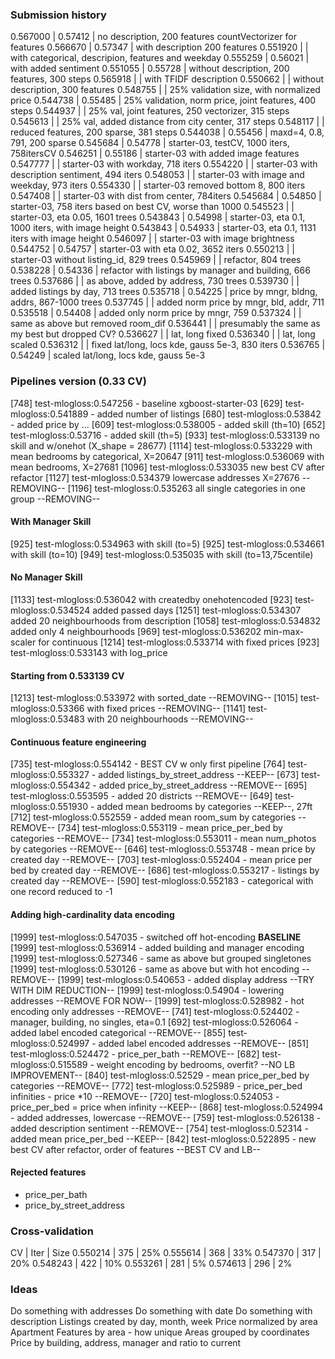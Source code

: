 ### Submission history
0.567000 | 0.57412 | no description, 200 features countVectorizer for features
0.566670 | 0.57347 | with description 200 features
0.551920 |         | with categorical, descripion, features and weekday
0.555259 | 0.56021 | with added sentiment
0.551055 | 0.55728 | without description, 200 features, 300 steps
0.565918 |         | with TFIDF description
0.550662 |         | without description, 300 features
0.548755 | 		   | 25% validation size, with normalized price
0.544738 | 0.55485 | 25% validation, norm price, joint features, 400 steps
0.544937 |         | 25% val, joint features, 250 vectorizer, 315 steps
0.545613 |         | 25% val, added distance from city center, 317 steps
0.548117 |         | reduced features, 200 sparse, 381 steps
0.544038 | 0.55456 | maxd=4, 0.8, 791, 200 sparse
0.545684 | 0.54778 | starter-03, testCV, 1000 iters, 758itersCV
0.546251 | 0.55186 | starter-03 with added image features
0.547777 |         | starter-03 with workday, 718 iters
0.554220 |         | starter-03 with description sentiment, 494 iters
0.548053 |         | starter-03 with image and weekday, 973 iters
0.554330 |         | starter-03 removed bottom 8, 800 iters
0.547408 |         | starter-03 with dist from center, 784iters
0.545684 | 0.54850 | starter-03, 758 iters based on best CV, worse than 1000
0.545523 |         | starter-03, eta 0.05, 1601 trees
0.543843 | 0.54998 | starter-03, eta 0.1, 1000 iters, with image height
0.543843 | 0.54933 | starter-03, eta 0.1, 1131 iters with image height
0.546097 |         | starter-03 with image brightness
0.544752 | 0.54757 | starter-03 with eta 0.02, 3652 iters
0.550213 |         | starter-03 without listing_id, 829 trees
0.545969 |         | refactor, 804 trees
0.538228 | 0.54336 | refactor with listings by manager and building, 666 trees
0.537686 |         | as above, added by address, 730 trees
0.539730 |         | added listings by day, 713 trees
0.535718 | 0.54225 | price by mngr, bldng, addrs, 867-1000 trees
0.537745 |         | added norm price by mngr, bld, addr, 711
0.535518 | 0.54408 | added only norm price by mngr, 759
0.537324 |         | same as above but removed room_dif
0.536441 |         | presumably the same as my best but dropped CV?
0.536627 |         | lat, long fixed
0.536340 |         | lat, long scaled
0.536312 |         | fixed lat/long, locs kde, gauss 5e-3, 830 iters
0.536765 | 0.54249 | scaled lat/long, locs kde, gauss 5e-3

### Pipelines version (0.33 CV)
[748] test-mlogloss:0.547256 - baseline xgboost-starter-03
[629] test-mlogloss:0.541889 - added number of listings
[680] test-mlogloss:0.53842 - added price by ...
[609] test-mlogloss:0.538005 - added skill (th=10)
[652] test-mlogloss:0.53716 - added skill (th=5)
[933] test-mlogloss:0.533139 no skill and w/onehot (X_shape = 28677)
[1114] test-mlogloss:0.533229 with mean bedrooms by categorical, X=20647
[911] test-mlogloss:0.536069 with mean bedrooms, X=27681
[1096] test-mlogloss:0.533035 new best CV after refactor
[1127] test-mlogloss:0.534379 lowercase addresses X=27676 --REMOVING--
[1196] test-mlogloss:0.535263 all single categories in one group --REMOVING--

#### With Manager Skill
[925] test-mlogloss:0.534963 with skill (to=5)
[925] test-mlogloss:0.534661 with skill (to=10)
[949] test-mlogloss:0.535035 with skill (to=13,75centile)
#### No Manager Skill
[1133] test-mlogloss:0.536042 with createdby onehotencoded
[923] test-mlogloss:0.534524 added passed days
[1251] test-mlogloss:0.534307 added 20 neighbourhoods from description
[1058] test-mlogloss:0.534832 added only 4 neighbourhoods
[969] test-mlogloss:0.536202 min-max-scaler for continuous
[1214] test-mlogloss:0.533714 with fixed prices
[923] test-mlogloss:0.533143 with log_price
#### Starting from 0.533139 CV
[1213] test-mlogloss:0.533972 with sorted_date --REMOVING--
[1015] test-mlogloss:0.53366 with fixed prices --REMOVING--
[1141] test-mlogloss:0.53483 with 20 neighbourhoods --REMOVING--
#### Continuous feature engineering
[735] test-mlogloss:0.554142 - BEST CV w only first pipeline
[764] test-mlogloss:0.553327 - added listings_by_street_address --KEEP--
[673] test-mlogloss:0.554342 - added price_by_street_address --REMOVE--
[695] test-mlogloss:0.553595 - added 20 districts --REMOVE--
[649] test-mlogloss:0.551930 - added mean bedrooms by categories --KEEP--, 27ft
[712] test-mlogloss:0.552559 - added mean room_sum by categories --REMOVE--
[734] test-mlogloss:0.553119 - mean price_per_bed by categories --REMOVE--
[734] test-mlogloss:0.553011 - mean num_photos by categories --REMOVE--
[646] test-mlogloss:0.553748 - mean price by created day --REMOVE--
[703] test-mlogloss:0.552404 - mean price per bed by created day --REMOVE--
[686] test-mlogloss:0.553217 - listings by created day --REMOVE--
[590] test-mlogloss:0.552183 - categorical with one record reduced to -1

#### Adding high-cardinality data encoding
[1999] test-mlogloss:0.547035 - switched off hot-encoding **BASELINE**
[1999] test-mlogloss:0.536914 - added building and manager encoding
[1999] test-mlogloss:0.527346 - same as above but grouped singletones
[1999] test-mlogloss:0.530126 - same as above but with hot encoding --REMOVE--
[1999] test-mlogloss:0.540653 - added display address --TRY WITH DIM REDUCTION--
[1999] test-mlogloss:0.54904 - lowering addresses --REMOVE FOR NOW--
[1999] test-mlogloss:0.528982 - hot encoding only addresses --REMOVE--
[741] test-mlogloss:0.524402 - manager, building, no singles, eta=0.1
[692] test-mlogloss:0.526064 - added label encoded categorical --REMOVE--
[855] test-mlogloss:0.524997 - added label encoded addresses --REMOVE--
[851] test-mlogloss:0.524472 - price_per_bath --REMOVE--
[682] test-mlogloss:0.515589 - weight encoding by bedrooms, overfit? --NO LB IMPROVEMENT--
[840] test-mlogloss:0.52529 - mean price_per_bed by categories --REMOVE--
[772] test-mlogloss:0.525989 - price_per_bed infinities - price *10 --REMOVE--
[720] test-mlogloss:0.524053 - price_per_bed = price when infinity --KEEP--
[868] test-mlogloss:0.524994 - added addresses, lowercase --REMOVE--
[759] test-mlogloss:0.526138 - added description sentiment --REMOVE--
[754] test-mlogloss:0.52314 - added mean price_per_bed --KEEP--
[842] test-mlogloss:0.522895 - new best CV after refactor, order of features --BEST CV and LB--

#### Rejected features
- price_per_bath
- price_by_street_address

### Cross-validation
CV | Iter | Size
0.550214 | 375 | 25%
0.555614 | 368 | 33%
0.547370 | 317 | 20%
0.548243 | 422 | 10%
0.553261 | 281 | 5%
0.574613 | 296 | 2%

### Ideas
Do something with addresses
Do something with date
Do something with description
Listings created by day, month, week
Price normalized by area
Apartment Features by area - how unique
Areas grouped by coordinates
Price by building, address, manager and ratio to current